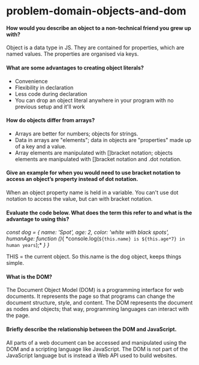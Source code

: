 # problem-domain-objects-and-dom

#### How would you describe an object to a non-technical friend you grew up with?

Object is a data type in JS. They are contained for properties, which are named values. The properties are organised via keys.

#### What are some advantages to creating object literals?

- Convenience
- Flexibility in declaration
- Less code during declaration
- You can drop an object literal anywhere in your program with no previous setup and it'll work

#### How do objects differ from arrays?

- Arrays are better for numbers; objects for strings.
- Data in arrays are "elements"; data in objects are "properties" made up of a key and a value.
- Array elements are manipulated with []bracket notation; objects elements are manipulated with []bracket notation and .dot notation.

#### Give an example for when you would need to use bracket notation to access an object’s property instead of dot notation.

When an object property name is held in a variable. You can't use dot notation to access the value, but can with bracket notation.

#### Evaluate the code below. What does the term this refer to and what is the advantage to using this?

_const dog = {_
_name: 'Spot',_
_age: 2,_
_color: 'white with black spots',_
_humanAge: function ()_{
*console.log(`${this.name} is ${this.age*7} in human years`);\*
_}_
_}_

THIS = the current object. So this.name is the dog object, keeps things simple.

#### What is the DOM?

The Document Object Model (DOM) is a programming interface for web documents. It represents the page so that programs can change the document structure, style, and content. The DOM represents the document as nodes and objects; that way, programming languages can interact with the page.

#### Briefly describe the relationship between the DOM and JavaScript.

All parts of a web document can be accessed and manipulated using the DOM and a scripting language like JavaScript. The DOM is not part of the JavaScript language but is instead a Web API used to build websites.
